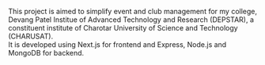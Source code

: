 This project is aimed to simplify event and club management for my college, Devang Patel Institue of Advanced Technology and Research (DEPSTAR), a constituent institute of Charotar University of Science and Technology (CHARUSAT). <br>
It is developed using Next.js for frontend and Express, Node.js and MongoDB for backend.
